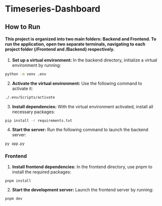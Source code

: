 # Timeseries-Dashboard
## How to Run
#### This project is organized into two main folders: Backend and Frontend. To run the application, open two separate terminals, navigating to each project folder (/Frontend and /Backend) respectively.
1) **Set up a virtual environment:**
In the backend directory, initialize a virtual environment by running:
```bash
python -m venv .env
```
2) **Activate the virtual environment:**
Use the following command to activate it:
```bash
./.env/Scripts/activate
```
3) **Install dependencies:**
With the virtual environment activated, install all necessary packages:
```bash
pip install -r requirements.txt
```
4) **Start the server:**
Run the following command to launch the backend server:
```bash
py app.py
```

### Frontend
1) **Install frontend dependencies:**
In the frontend directory, use pnpm to install the required packages:


```bash
pnpm install
```
2) **Start the development server:**
Launch the frontend server by running:
```bash
pnpm dev
```
